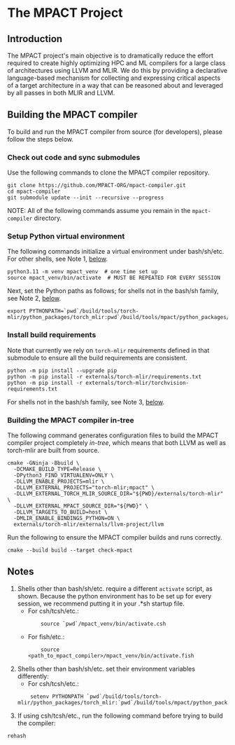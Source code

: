 # The MPACT Project

## Introduction

The MPACT project's main objective is to dramatically reduce the effort
required to create highly optimizing HPC and ML compilers for a large class
of architectures using LLVM and MLIR.  We do this by providing a
declarative language-based mechanism for collecting and expressing
critical aspects of a target architecture in a way that can be reasoned
about and leveraged by all passes in both MLIR and LLVM.

## Building the MPACT compiler

To build and run the MPACT compiler from source (for developers),
please follow the steps below.

### Check out code and sync submodules

Use the following commands to clone the MPACT compiler repository.

```shell
git clone https://github.com/MPACT-ORG/mpact-compiler.git
cd mpact-compiler
git submodule update --init --recursive --progress
```

NOTE: All of the following commands assume you remain in the `mpact-compiler` directory.

### Setup Python virtual environment

The following commands initialize a virtual environment under bash/sh/etc.  For other shells, see Note 1, [below](README.md#notes).

```shell
python3.11 -m venv mpact_venv  # one time set up
source mpact_venv/bin/activate  # MUST BE REPEATED FOR EVERY SESSION
```

Next, set the Python paths as follows; for shells not in the bash/sh family, see Note 2, [below](README.md#notes).
```shell
export PYTHONPATH=`pwd`/build/tools/torch-mlir/python_packages/torch_mlir:pwd`/build/tools/mpact/python_packages/mpact
```

### Install build requirements

Note that currently we rely on `torch-mlir` requirements defined in that
submodule to ensure all the build requirements are consistent.

```shell
python -m pip install --upgrade pip
python -m pip install -r externals/torch-mlir/requirements.txt
python -m pip install -r externals/torch-mlir/torchvision-requirements.txt
```
For shells not in the bash/sh family, see Note 3, [below](README.md#notes).

### Building the MPACT compiler in-tree

The following command generates configuration files to build the MPACT compiler
project completely *in-tree*, which means that both LLVM as well as torch-mlir
are built from source.

```shell
cmake -GNinja -Bbuild \
  -DCMAKE_BUILD_TYPE=Release \
  -DPython3_FIND_VIRTUALENV=ONLY \
  -DLLVM_ENABLE_PROJECTS=mlir \
  -DLLVM_EXTERNAL_PROJECTS="torch-mlir;mpact" \
  -DLLVM_EXTERNAL_TORCH_MLIR_SOURCE_DIR="${PWD}/externals/torch-mlir" \
  -DLLVM_EXTERNAL_MPACT_SOURCE_DIR="${PWD}" \
  -DLLVM_TARGETS_TO_BUILD=host \
  -DMLIR_ENABLE_BINDINGS_PYTHON=ON \
  externals/torch-mlir/externals/llvm-project/llvm
```

Run the following to ensure the MPACT compiler builds and runs correctly.

```shell
cmake --build build --target check-mpact
```


## Notes

1. Shells other than bash/sh/etc. require a different `activate` script, as shown.  Because the python environment has to be set up for every session, we recommend putting it in your .*sh startup file.
   - For csh/tcsh/etc.:
     ```shell
         source `pwd`/mpact_venv/bin/activate.csh
     ```
   - For fish/etc.:
     ```shell
         source <path_to_mpact_compiler>/mpact_venv/bin/activate.fish
     ```
2. Shells other than bash/sh/etc. set their environment variables differently:
   - For csh/tcsh/etc.:
   ```shell
       setenv PYTHONPATH `pwd`/build/tools/torch-mlir/python_packages/torch_mlir:`pwd`/build/tools/mpact/python_packages/mpact
   ```
3. If using csh/tcsh/etc., run the following command before trying to build the compiler:
```shell
rehash
```
